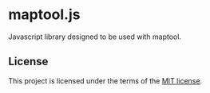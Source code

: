 # maptool.js

Javascript library designed to be used with maptool.

## License

This project is licensed under the terms of the [MIT license](LICENSE.txt).
